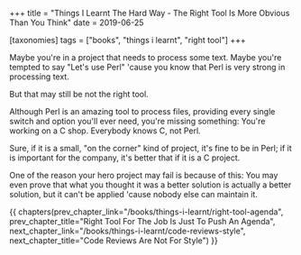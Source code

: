 +++
title = "Things I Learnt The Hard Way - The Right Tool Is More Obvious Than You Think"
date = 2019-06-25

[taxonomies]
tags = ["books", "things i learnt", "right tool"]
+++

Maybe you're in a project that needs to process some text. Maybe you're
tempted to say "Let's use Perl" 'cause you know that Perl is very strong in
processing text.

But that may still be not the right tool.

<!-- more -->

Although Perl is an amazing tool to process files, providing every single
switch and option you'll ever need, you're missing something: You're working
on a C shop. Everybody knows C, not Perl.

Sure, if it is a small, "on the corner" kind of project, it's fine to be in
Perl; if it is important for the company, it's better that if it is a C
project.

One of the reason your hero project may fail is because of this: You may even
prove that what you thought it was a better solution is actually a better
solution, but it can't be applied 'cause nobody else can maintain it.

{{ chapters(prev_chapter_link="/books/things-i-learnt/right-tool-agenda", prev_chapter_title="Right Tool For The Job Is Just To Push An Agenda", next_chapter_link="/books/things-i-learnt/code-reviews-style", next_chapter_title="Code Reviews Are Not For Style") }}
